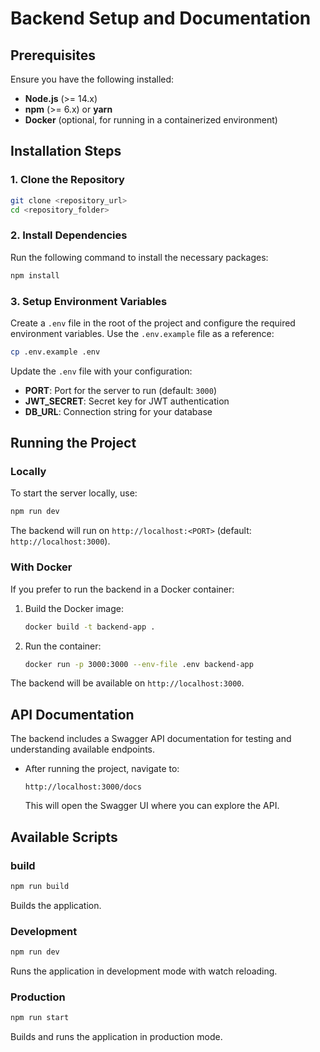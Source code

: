 # Backend Setup and Documentation

## Prerequisites

Ensure you have the following installed:

- **Node.js** (>= 14.x)
- **npm** (>= 6.x) or **yarn**
- **Docker** (optional, for running in a containerized environment)

## Installation Steps

### 1. Clone the Repository
```bash
git clone <repository_url>
cd <repository_folder>
```

### 2. Install Dependencies
Run the following command to install the necessary packages:
```bash
npm install
```

### 3. Setup Environment Variables
Create a `.env` file in the root of the project and configure the required environment variables. Use the `.env.example` file as a reference:
```bash
cp .env.example .env
```

Update the `.env` file with your configuration:
- **PORT**: Port for the server to run (default: `3000`)
- **JWT_SECRET**: Secret key for JWT authentication
- **DB_URL**: Connection string for your database


## Running the Project

### Locally
To start the server locally, use:
```bash
npm run dev
```
The backend will run on `http://localhost:<PORT>` (default: `http://localhost:3000`).

### With Docker
If you prefer to run the backend in a Docker container:

1. Build the Docker image:
   ```bash
   docker build -t backend-app .
   ```

2. Run the container:
   ```bash
   docker run -p 3000:3000 --env-file .env backend-app
   ```

The backend will be available on `http://localhost:3000`.

## API Documentation

The backend includes a Swagger API documentation for testing and understanding available endpoints.

- After running the project, navigate to:
  ```
  http://localhost:3000/docs
  ```
  This will open the Swagger UI where you can explore the API.

## Available Scripts

### build
```bash
npm run build
```
Builds the application.

### Development
```bash
npm run dev
```
Runs the application in development mode with watch reloading.

### Production
```bash
npm run start
```
Builds and runs the application in production mode.
